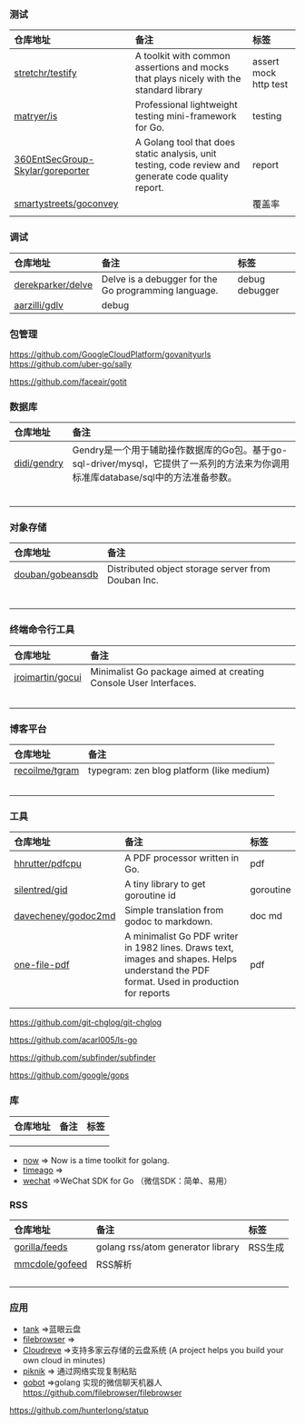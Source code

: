 ### 测试

|  仓库地址  |   备注  |   标签  |
| :-------- | :------ | :------ |
| [stretchr/testify](https://github.com/stretchr/testify) | A toolkit with common assertions and mocks that plays nicely with the standard library |assert mock http test |
| [matryer/is](https://github.com/matryer/is) | Professional lightweight testing mini-framework for Go. | testing |
| [360EntSecGroup-Skylar/goreporter](https://github.com/360EntSecGroup-Skylar/goreporter) | A Golang tool that does static analysis, unit testing, code review and generate code quality report.  |report |
| [smartystreets/goconvey](https://github.com/smartystreets/goconvey) |  | 覆盖率 |
| []() | | |


### 调试

|  仓库地址  |   备注  | 标签 |
| :-------- | :------ | :------ |
| [derekparker/delve](https://github.com/derekparker/delve) | Delve is a debugger for the Go programming language. | debug debugger |
| [aarzilli/gdlv](https://github.com/aarzilli/gdlv) | debug |  |

### 包管理

https://github.com/GoogleCloudPlatform/govanityurls
https://github.com/uber-go/sally

https://github.com/faceair/gotit

### 数据库

|  仓库地址  |   备注  |
| :-------- | :------ |
| [didi/gendry](https://github.com/didi/gendry) | Gendry是一个用于辅助操作数据库的Go包。基于go-sql-driver/mysql，它提供了一系列的方法来为你调用标准库database/sql中的方法准备参数。 |
| []() |  |
| []() |  |
| []() |  |
| []() |  |
| []() |  |
| []() |  |

### 对象存储

|  仓库地址  |   备注  |
| :-------- | :------ |
| [douban/gobeansdb](https://github.com/douban/gobeansdb) | Distributed object storage server from Douban Inc. |
| []() |  |
| []() |  |
| []() |  |
| []() |  |
| []() |  |
| []() |  |

### 终端命令行工具

|  仓库地址  |   备注  |
| :-------- | :------ |
| [jroimartin/gocui](https://github.com/jroimartin/gocui) | Minimalist Go package aimed at creating Console User Interfaces. |
| []() |  |
| []() |  |
| []() |  |
| []() |  |
| []() |  |

### 博客平台

|  仓库地址  |   备注  |
| :-------- | :------ |
| [recoilme/tgram](https://github.com/recoilme/tgram) | typegram: zen blog platform (like medium)  |
| []() |  |
| []() |  |
| []() |  |
| []() |  |
| []() |  |

### 工具

|  仓库地址  |   备注  | 标签 |
| :-------- | :------ | :------ |
| [hhrutter/pdfcpu](https://github.com/hhrutter/pdfcpu) | A PDF processor written in Go. | pdf | 
| [silentred/gid](https://github.com/silentred/gid) | A tiny library to get goroutine id | goroutine |
| [davecheney/godoc2md](https://github.com/davecheney/godoc2md) | Simple translation from godoc to markdown. | doc md |
| [one-file-pdf](https://github.com/balacode/one-file-pdf) | A minimalist Go PDF writer in 1982 lines. Draws text, images and shapes. Helps understand the PDF format. Used in production for reports | pdf |
| []() |  |  |
| []() |  |  |


https://github.com/git-chglog/git-chglog

https://github.com/acarl005/ls-go

https://github.com/subfinder/subfinder

https://github.com/google/gops


### 库
|  仓库地址  |   备注  | 标签 |
| :-------- | :------ | :------ |
| []() |  |  |
| []() |  |  |
| []() |  |  |

* [now](https://github.com/jinzhu/now) => Now is a time toolkit for golang.  
* [timeago](https://github.com/xeonx/timeago) =>  
* [wechat](https://github.com/silenceper/wechat) =>WeChat SDK for Go （微信SDK：简单、易用）

### RSS

|  仓库地址  |   备注  | 标签 |
| :-------- | :------ | :------ |
| [gorilla/feeds](https://github.com/gorilla/feeds) | golang rss/atom generator library | RSS生成|
| [mmcdole/gofeed](https://github.com/mmcdole/gofeed) | RSS解析 |
| []() |  |
| []() |  |
| []() |  |
| []() |  |

### 应用

* [tank](https://github.com/eyebluecn/tank) =>蓝眼云盘  
* [filebrowser](https://github.com/filebrowser/filebrowser) =>  
* [Cloudreve](https://github.com/HFO4/Cloudreve) =>支持多家云存储的云盘系统 (A project helps you build your own cloud in minutes)  
* [piknik](https://github.com/jedisct1/piknik) => 通过网络实现复制粘贴  
* [gobot](https://github.com/qianlnk/gobot) =>golang 实现的微信聊天机器人  
https://github.com/filebrowser/filebrowser

https://github.com/hunterlong/statup
